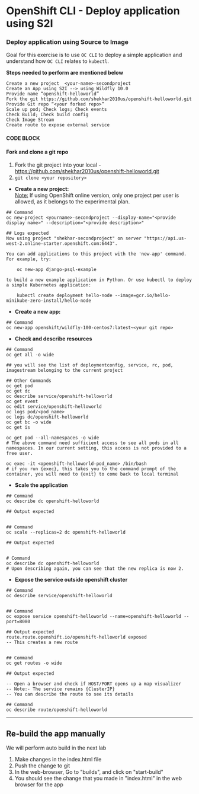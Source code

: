 # OpenShift CLI - Deploy application using S2I


### Deploy application using Source to Image

Goal for this exercise is to use `OC CLI` to deploy a simple application and understand how `OC CLI` relates to `kubectl`. 
<p><b> Steps needed to perform are mentioned below </b>

```
Create a new project  <your-name>-secondproject
Create an App using S2I --> using Wildfly 10.0
Provide name “openshift-helloworld”
Fork the git https://github.com/shekhar2010us/openshift-helloworld.git
Provide Git repo “<your forked repo>”
Scale up pod; Check logs; Check events
Check Build; Check build config
Check Image Stream
Create route to expose external service

```

#### CODE BLOCK

#### <b>Fork and clone a git repo</b>
1. Fork the git project into your local - https://github.com/shekhar2010us/openshift-helloworld.git
2. `git clone <your repository>`


- <b>Create a new project:</b>
<br><u>Note:</u> If using OpenShift online version, only one project per user is allowed, as it belongs to the experimental plan. </i>


```
## Command
oc new-project <yourname>-secondproject --display-name="<provide display name>" --description="<provide description>"

## Logs expected
Now using project "shekhar-secondproject" on server "https://api.us-west-2.online-starter.openshift.com:6443".

You can add applications to this project with the 'new-app' command. For example, try:

    oc new-app django-psql-example

to build a new example application in Python. Or use kubectl to deploy a simple Kubernetes application:

    kubectl create deployment hello-node --image=gcr.io/hello-minikube-zero-install/hello-node

```

- <b>Create a new app:</b>

```
## Command
oc new-app openshift/wildfly-100-centos7:latest~<your git repo>
```

- <b>Check and describe resources</b>

```
## Command
oc get all -o wide

## you will see the list of deploymentconfig, service, rc, pod, imagestream belonging to the current project

## Other Commands
oc get pod
oc get dc
oc describe service/openshift-helloworld
oc get event
oc edit service/openshift-helloworld
oc logs pod/<pod_name>
oc logs dc/openshift-helloworld
oc get bc -o wide
oc get is

oc get pod --all-namespaces -o wide
# The above command need sufficient access to see all pods in all namespaces. In our current setting, this access is not provided to a free user.

oc exec -it <openshift-helloworld-pod_name> /bin/bash
# if you run {exec}, this takes you to the command prompt of the container, you will need to {exit} to come back to local terminal
```

- <b>Scale the application</b>

```
## Command
oc describe dc openshift-helloworld

## Output expected


## Command
oc scale --replicas=2 dc openshift-helloworld

## Output expected


# Command
oc describe dc openshift-helloworld
# Upon describing again, you can see that the new replica is now 2.
```

- <b>Expose the service outside openshift cluster</b>

```
## Command
oc describe service/openshift-helloworld


## Command
oc expose service openshift-helloworld --name=openshift-helloworld --port=8080

## Output expected
route.route.openshift.io/openshift-helloworld exposed
-- This creates a new route


## Command
oc get routes -o wide

## Output expected

-- Open a browser and check if HOST/PORT opens up a map visualizer
-- Note:- The service remains {ClusterIP}
-- You can describe the route to see its details

## Command
oc describe route/openshift-helloworld
```

----------

## <b>Re-build the app manually</b><br>
We will perform auto build in the next lab

1. Make changes in the index.html file
2. Push the change to git
3. In the web-browser, Go to "builds", and click on "start-build"
4. You should see the change that you made in "index.html" in the web browser for the app

